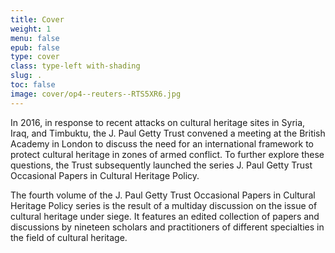 ```yaml
---
title: Cover
weight: 1
menu: false
epub: false
type: cover
class: type-left with-shading
slug: .
toc: false
image: cover/op4--reuters--RTS5XR6.jpg
---
```


In 2016, in response to recent attacks on cultural heritage sites in Syria, Iraq, and Timbuktu, the J.&#160;Paul Getty Trust convened a meeting at the British Academy in London to discuss the need for an international framework to protect cultural heritage in zones of armed conflict. To further explore these questions, the Trust subsequently launched the series J.&#160;Paul Getty Trust Occasional Papers in Cultural Heritage Policy.

The fourth volume of the J. Paul Getty Trust Occasional Papers in Cultural Heritage Policy series is the result of a multiday discussion on the issue of cultural heritage under siege. It features an edited collection of papers and discussions by nineteen scholars and practitioners of different specialties in the field of cultural heritage.
